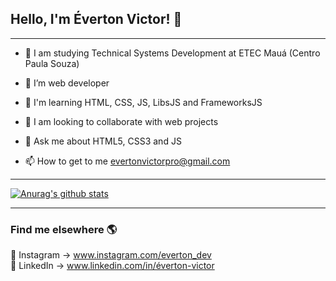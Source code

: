 ## Hello, I'm Éverton Victor! 👋

<hr>

- 👊 I am studying Technical Systems Development at ETEC Mauá (Centro Paula Souza)

- 🔭 I’m web developer

- 🌱 I'm learning HTML, CSS, JS, LibsJS and FrameworksJS

- 👯 I am looking to collaborate with web projects 

- 💬 Ask me about HTML5, CSS3 and JS

- 📫 How to get to me <a href="evertonvictorpro@gmail.com">evertonvictorpro@gmail.com</a>

<hr>

[![Anurag's github stats](https://github-readme-stats.vercel.app/api?username=Everton-Victor&theme=dracula)](https://github.com/anuraghazra/github-readme-stats)

<hr>

### Find me elsewhere 🌎

📸 Instagram -> www.instagram.com/everton_dev<br>
💼 LinkedIn -> www.linkedin.com/in/éverton-victor <br>
